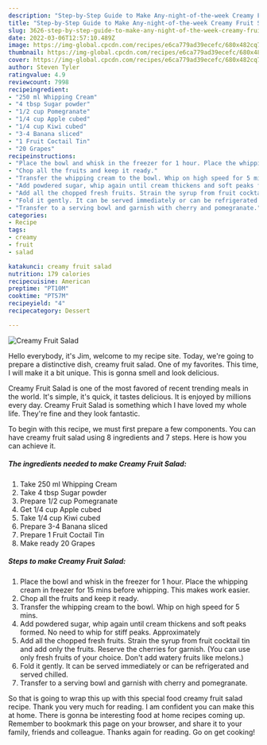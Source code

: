 ```yaml
---
description: "Step-by-Step Guide to Make Any-night-of-the-week Creamy Fruit Salad"
title: "Step-by-Step Guide to Make Any-night-of-the-week Creamy Fruit Salad"
slug: 3626-step-by-step-guide-to-make-any-night-of-the-week-creamy-fruit-salad
date: 2022-03-06T12:57:10.489Z
image: https://img-global.cpcdn.com/recipes/e6ca779ad39ecefc/680x482cq70/creamy-fruit-salad-recipe-main-photo.jpg
thumbnail: https://img-global.cpcdn.com/recipes/e6ca779ad39ecefc/680x482cq70/creamy-fruit-salad-recipe-main-photo.jpg
cover: https://img-global.cpcdn.com/recipes/e6ca779ad39ecefc/680x482cq70/creamy-fruit-salad-recipe-main-photo.jpg
author: Steven Tyler
ratingvalue: 4.9
reviewcount: 7998
recipeingredient:
- "250 ml Whipping Cream"
- "4 tbsp Sugar powder"
- "1/2 cup Pomegranate"
- "1/4 cup Apple cubed"
- "1/4 cup Kiwi cubed"
- "3-4 Banana sliced"
- "1 Fruit Coctail Tin"
- "20 Grapes"
recipeinstructions:
- "Place the bowl and whisk in the freezer for 1 hour. Place the whipping cream in freezer for 15 mins before whipping. This makes work easier."
- "Chop all the fruits and keep it ready."
- "Transfer the whipping cream to the bowl. Whip on high speed for 5 mins."
- "Add powdered sugar, whip again until cream thickens and soft peaks formed. No need to whip for stiff peaks. Approximately"
- "Add all the chopped fresh fruits. Strain the syrup from fruit cocktail tin and add only the fruits. Reserve the cherries for garnish. (You can use only fresh fruits of your choice. Don&#39;t add watery fruits like melons.)"
- "Fold it gently. It can be served immediately or can be refrigerated and served chilled."
- "Transfer to a serving bowl and garnish with cherry and pomegranate."
categories:
- Recipe
tags:
- creamy
- fruit
- salad

katakunci: creamy fruit salad 
nutrition: 179 calories
recipecuisine: American
preptime: "PT10M"
cooktime: "PT57M"
recipeyield: "4"
recipecategory: Dessert

---
```



![Creamy Fruit Salad](https://img-global.cpcdn.com/recipes/e6ca779ad39ecefc/680x482cq70/creamy-fruit-salad-recipe-main-photo.jpg)

Hello everybody, it's Jim, welcome to my recipe site. Today, we're going to prepare a distinctive dish, creamy fruit salad. One of my favorites. This time, I will make it a bit unique. This is gonna smell and look delicious.



Creamy Fruit Salad is one of the most favored of recent trending meals in the world. It's simple, it's quick, it tastes delicious. It is enjoyed by millions every day. Creamy Fruit Salad is something which I have loved my whole life. They're fine and they look fantastic.


To begin with this recipe, we must first prepare a few components. You can have creamy fruit salad using 8 ingredients and 7 steps. Here is how you can achieve it.

<!--inarticleads1-->

##### The ingredients needed to make Creamy Fruit Salad:

1. Take 250 ml Whipping Cream
1. Take 4 tbsp Sugar powder
1. Prepare 1/2 cup Pomegranate
1. Get 1/4 cup Apple cubed
1. Take 1/4 cup Kiwi cubed
1. Prepare 3-4 Banana sliced
1. Prepare 1 Fruit Coctail Tin
1. Make ready 20 Grapes




<!--inarticleads2-->

##### Steps to make Creamy Fruit Salad:

1. Place the bowl and whisk in the freezer for 1 hour. Place the whipping cream in freezer for 15 mins before whipping. This makes work easier.
1. Chop all the fruits and keep it ready.
1. Transfer the whipping cream to the bowl. Whip on high speed for 5 mins.
1. Add powdered sugar, whip again until cream thickens and soft peaks formed. No need to whip for stiff peaks. Approximately
1. Add all the chopped fresh fruits. Strain the syrup from fruit cocktail tin and add only the fruits. Reserve the cherries for garnish. (You can use only fresh fruits of your choice. Don&#39;t add watery fruits like melons.)
1. Fold it gently. It can be served immediately or can be refrigerated and served chilled.
1. Transfer to a serving bowl and garnish with cherry and pomegranate.




So that is going to wrap this up with this special food creamy fruit salad recipe. Thank you very much for reading. I am confident you can make this at home. There is gonna be interesting food at home recipes coming up. Remember to bookmark this page on your browser, and share it to your family, friends and colleague. Thanks again for reading. Go on get cooking!
